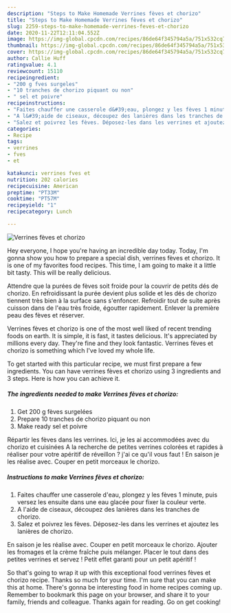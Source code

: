 ```yaml
---
description: "Steps to Make Homemade Verrines fèves et chorizo"
title: "Steps to Make Homemade Verrines fèves et chorizo"
slug: 2259-steps-to-make-homemade-verrines-feves-et-chorizo
date: 2020-11-22T12:11:04.552Z
image: https://img-global.cpcdn.com/recipes/86de64f345794a5a/751x532cq70/verrines-feves-et-chorizo-photo-principale-de-la-recette.jpg
thumbnail: https://img-global.cpcdn.com/recipes/86de64f345794a5a/751x532cq70/verrines-feves-et-chorizo-photo-principale-de-la-recette.jpg
cover: https://img-global.cpcdn.com/recipes/86de64f345794a5a/751x532cq70/verrines-feves-et-chorizo-photo-principale-de-la-recette.jpg
author: Callie Huff
ratingvalue: 4.1
reviewcount: 15110
recipeingredient:
- "200 g fves surgeles"
- "10 tranches de chorizo piquant ou non"
- " sel et poivre"
recipeinstructions:
- "Faites chauffer une casserole d&#39;eau, plongez y les fèves 1 minute, puis versez les ensuite dans une eau glacée pour fixer la couleur verte."
- "A l&#39;aide de ciseaux, découpez des lanières dans les tranches de chorizo."
- "Salez et poivrez les fèves. Déposez-les dans les verrines et ajoutez les lanières de chorizo."
categories:
- Recipe
tags:
- verrines
- fves
- et

katakunci: verrines fves et 
nutrition: 202 calories
recipecuisine: American
preptime: "PT33M"
cooktime: "PT57M"
recipeyield: "1"
recipecategory: Lunch

---
```



![Verrines fèves et chorizo](https://img-global.cpcdn.com/recipes/86de64f345794a5a/751x532cq70/verrines-feves-et-chorizo-photo-principale-de-la-recette.jpg)

Hey everyone, I hope you're having an incredible day today. Today, I'm gonna show you how to prepare a special dish, verrines fèves et chorizo. It is one of my favorites food recipes. This time, I am going to make it a little bit tasty. This will be really delicious.

Attendre que la purées de fèves soit froide pour la couvrir de petits dés de chorizo. En refroidissant la purée devient plus solide et les dés de chorizo tiennent très bien à la surface sans s&#39;enfoncer. Refroidir tout de suite après cuisson dans de l&#39;eau très froide, égoutter rapidement. Enlever la première peau des fèves et réserver.

Verrines fèves et chorizo is one of the most well liked of recent trending foods on earth. It is simple, it is fast, it tastes delicious. It's appreciated by millions every day. They're fine and they look fantastic. Verrines fèves et chorizo is something which I've loved my whole life.


To get started with this particular recipe, we must first prepare a few ingredients. You can have verrines fèves et chorizo using 3 ingredients and 3 steps. Here is how you can achieve it.

<!--inarticleads1-->

##### The ingredients needed to make Verrines fèves et chorizo:

1. Get 200 g fèves surgelées
1. Prepare 10 tranches de chorizo piquant ou non
1. Make ready  sel et poivre


Répartir les fèves dans les verrines. Ici, je les ai accommodées avec du chorizo et cuisinées A la recherche de petites verrines colorées et rapides à réaliser pour votre apéritif de réveillon ? j&#39;ai ce qu&#39;il vous faut ! En saison je les réalise avec. Couper en petit morceaux le chorizo. 

<!--inarticleads2-->

##### Instructions to make Verrines fèves et chorizo:

1. Faites chauffer une casserole d&#39;eau, plongez y les fèves 1 minute, puis versez les ensuite dans une eau glacée pour fixer la couleur verte.
1. A l&#39;aide de ciseaux, découpez des lanières dans les tranches de chorizo.
1. Salez et poivrez les fèves. Déposez-les dans les verrines et ajoutez les lanières de chorizo.


En saison je les réalise avec. Couper en petit morceaux le chorizo. Ajouter les fromages et la crème fraîche puis mélanger. Placer le tout dans des petites verrines et servez ! Petit effet garanti pour un petit apéritif ! 

So that's going to wrap it up with this exceptional food verrines fèves et chorizo recipe. Thanks so much for your time. I'm sure that you can make this at home. There's gonna be interesting food in home recipes coming up. Remember to bookmark this page on your browser, and share it to your family, friends and colleague. Thanks again for reading. Go on get cooking!
